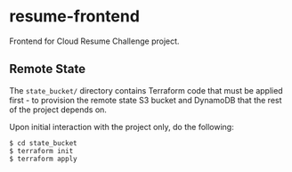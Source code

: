 # resume-frontend
Frontend for Cloud Resume Challenge project.

## Remote State
The `state_bucket/` directory contains Terraform code that must be applied first - to provision the remote state S3 bucket and DynamoDB that the rest of the project depends on.

Upon initial interaction with the project only, do the following:
```
$ cd state_bucket
$ terraform init
$ terraform apply
```